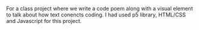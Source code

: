 For a class project where we write a code poem along with a visual element to talk about how text conencts coding.
I had used p5 library, HTML/CSS and Javascript for this project.
